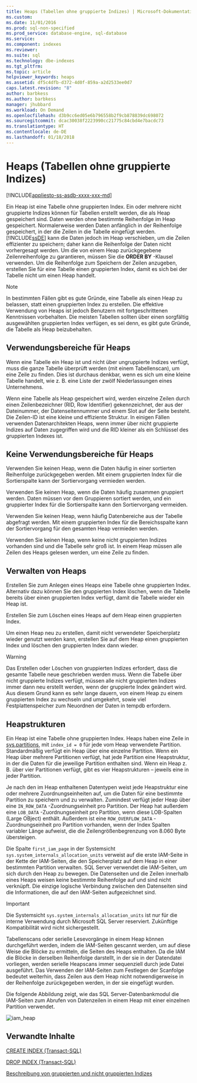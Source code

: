 ```yaml
---
title: Heaps (Tabellen ohne gruppierte Indizes) | Microsoft-Dokumentation
ms.custom: 
ms.date: 11/01/2016
ms.prod: sql-non-specified
ms.prod_service: database-engine, sql-database
ms.service: 
ms.component: indexes
ms.reviewer: 
ms.suite: sql
ms.technology: dbe-indexes
ms.tgt_pltfrm: 
ms.topic: article
helpviewer_keywords: heaps
ms.assetid: df5c4dfb-d372-4d0f-859a-a2d2533ee0d7
caps.latest.revision: "8"
author: barbkess
ms.author: barbkess
manager: jhubbard
ms.workload: On Demand
ms.openlocfilehash: d3b9cc6ed05e6b796558b2f9cb878839dc698072
ms.sourcegitcommit: dcac30038f2223990cc21775c84cbd4e7bacdc73
ms.translationtype: HT
ms.contentlocale: de-DE
ms.lasthandoff: 01/18/2018
---
```

# <a name="heaps-tables-without-clustered-indexes"></a>Heaps (Tabellen ohne gruppierte Indizes)
[!INCLUDE[appliesto-ss-asdb-xxxx-xxx-md](../../includes/appliesto-ss-asdb-xxxx-xxx-md.md)]

  Ein Heap ist eine Tabelle ohne gruppierten Index. Ein oder mehrere nicht gruppierte Indizes können für Tabellen erstellt werden, die als Heap gespeichert sind. Daten werden ohne bestimmte Reihenfolge im Heap gespeichert. Normalerweise werden Daten anfänglich in der Reihenfolge gespeichert, in der die Zeilen in die Tabelle eingefügt werden. [!INCLUDE[ssDE](../../includes/ssde-md.md)] kann die Daten jedoch im Heap verschieben, um die Zeilen effizienter zu speichern; daher kann die Reihenfolge der Daten nicht vorhergesagt werden. Um die von einem Heap zurückgegebene Zeilenreihenfolge zu garantieren, müssen Sie die **ORDER BY** -Klausel verwenden. Um die Reihenfolge zum Speichern der Zeilen anzugeben, erstellen Sie für eine Tabelle einen gruppierten Index, damit es sich bei der Tabelle nicht um einen Heap handelt.  
  
> [!NOTE]  
>  In bestimmten Fällen gibt es gute Gründe, eine Tabelle als einen Heap zu belassen, statt einen gruppierten Index zu erstellen. Die effektive Verwendung von Heaps ist jedoch Benutzern mit fortgeschrittenen Kenntnissen vorbehalten. Die meisten Tabellen sollten über einen sorgfältig ausgewählten gruppierten Index verfügen, es sei denn, es gibt gute Gründe, die Tabelle als Heap beizubehalten.  
  
## <a name="when-to-use-a-heap"></a>Verwendungsbereiche für Heaps  
 Wenn eine Tabelle ein Heap ist und nicht über ungruppierte Indizes verfügt, muss die ganze Tabelle überprüft werden (mit einem Tabellenscan), um eine Zeile zu finden. Dies ist durchaus denkbar, wenn es sich um eine kleine Tabelle handelt, wie z. B. eine Liste der zwölf Niederlassungen eines Unternehmens.  
  
 Wenn eine Tabelle als Heap gespeichert wird, werden einzelne Zeilen durch einen Zeilenbezeichner (RID, Row Identifier) gekennzeichnet, der aus der Dateinummer, der Datenseitennummer und einem Slot auf der Seite besteht. Die Zeilen-ID ist eine kleine und effiziente Struktur. In einigen Fällen verwenden Datenarchitekten Heaps, wenn immer über nicht gruppierte Indizes auf Daten zugegriffen wird und die RID kleiner als ein Schlüssel des gruppierten Indexes ist.  
  
## <a name="when-not-to-use-a-heap"></a>Keine Verwendungsbereiche für Heaps  
 Verwenden Sie keinen Heap, wenn die Daten häufig in einer sortierten Reihenfolge zurückgegeben werden. Mit einem gruppierten Index für die Sortierspalte kann der Sortiervorgang vermieden werden.  
  
 Verwenden Sie keinen Heap, wenn die Daten häufig zusammen gruppiert werden. Daten müssen vor dem Gruppieren sortiert werden, und ein gruppierter Index für die Sortierspalte kann den Sortiervorgang vermeiden.  
  
 Verwenden Sie keinen Heap, wenn häufig Datenbereiche aus der Tabelle abgefragt werden.  Mit einem gruppierten Index für die Bereichsspalte kann der Sortiervorgang für den gesamten Heap vermieden werden.  
  
 Verwenden Sie keinen Heap, wenn keine nicht gruppierten Indizes vorhanden sind und die Tabelle sehr groß ist. In einem Heap müssen alle Zeilen des Heaps gelesen werden, um eine Zeile zu finden.  
  
## <a name="managing-heaps"></a>Verwalten von Heaps  
 Erstellen Sie zum Anlegen eines Heaps eine Tabelle ohne gruppierten Index. Alternativ dazu können Sie den gruppierten Index löschen, wenn die Tabelle bereits über einen gruppierten Index verfügt, damit die Tabelle wieder ein Heap ist.  
  
 Erstellen Sie zum Löschen eines Heaps auf dem Heap einen gruppierten Index.  
  
 Um einen Heap neu zu erstellen, damit nicht verwendeter Speicherplatz wieder genutzt werden kann, erstellen Sie auf dem Heap einen gruppierten Index und löschen den gruppierten Index dann wieder.  
  
> [!WARNING]  
>  Das Erstellen oder Löschen von gruppierten Indizes erfordert, dass die gesamte Tabelle neue geschrieben werden muss. Wenn die Tabelle über nicht gruppierte Indizes verfügt, müssen alle nicht gruppierten Indizes immer dann neu erstellt werden, wenn der gruppierte Index geändert wird. Aus diesem Grund kann es sehr lange dauern, von einem Heap zu einem gruppierten Index zu wechseln und umgekehrt, sowie viel Festplattenspeicher zum Neuordnen der Daten in tempdb erfordern.  

## <a name="heap-structures"></a>Heapstrukturen


Ein Heap ist eine Tabelle ohne gruppierten Index. Heaps haben eine Zeile in [sys.partitions](../../relational-databases/system-catalog-views/sys-partitions-transact-sql.md), mit `index_id = 0` für jede vom Heap verwendete Partition. Standardmäßig verfügt ein Heap über eine einzelne Partition. Wenn ein Heap über mehrere Partitionen verfügt, hat jede Partition eine Heapstruktur, in der die Daten für die jeweilige Partition enthalten sind. Wenn ein Heap z. B. über vier Partitionen verfügt, gibt es vier Heapstrukturen – jeweils eine in jeder Partition.

Je nach den im Heap enthaltenen Datentypen weist jede Heapstruktur eine oder mehrere Zuordnungseinheiten auf, um die Daten für eine bestimmte Partition zu speichern und zu verwalten. Zumindest verfügt jeder Heap über eine `IN_ROW_DATA` -Zuordnungseinheit pro Partition. Der Heap hat außerdem eine `LOB_DATA` -Zuordnungseinheit pro Partition, wenn diese LOB-Spalten (Large OBject) enthält. Außerdem ist eine `ROW_OVERFLOW_DATA` -Zuordnungseinheit pro Partition vorhanden, wenn der Index Spalten variabler Länge aufweist, die die Zeilengrößenbegrenzung von 8.060 Byte übersteigen.

Die Spalte `first_iam_page` in der Systemsicht `sys.system_internals_allocation_units` verweist auf die erste IAM-Seite in der Kette der IAM-Seiten, die den Speicherplatz auf dem Heap in einer bestimmten Partition verwalten. SQL Server verwendet die IAM-Seiten, um sich durch den Heap zu bewegen. Die Datenseiten und die Zeilen innerhalb eines Heaps weisen keine bestimmte Reihenfolge auf und sind nicht verknüpft. Die einzige logische Verbindung zwischen den Datenseiten sind die Informationen, die auf den IAM-Seiten aufgezeichnet sind.

> [!IMPORTANT]  
> Die Systemsicht `sys.system_internals_allocation_units` ist nur für die interne Verwendung durch Microsoft SQL Server reserviert. Zukünftige Kompatibilität wird nicht sichergestellt.
 
Tabellenscans oder serielle Lesevorgänge in einem Heap können durchgeführt werden, indem die IAM-Seiten gescannt werden, um auf diese Weise die Blöcke zu ermitteln, die Seiten des Heaps enthalten. Da die IAM die Blöcke in derselben Reihenfolge darstellt, in der sie in der Datendatei vorliegen, werden serielle Heapscans immer sequenziell durch jede Datei ausgeführt. Das Verwenden der IAM-Seiten zum Festlegen der Scanfolge bedeutet weiterhin, dass Zeilen aus dem Heap nicht notwendigerweise in der Reihenfolge zurückgegeben werden, in der sie eingefügt wurden.

Die folgende Abbildung zeigt, wie das SQL Server-Datenbankmodul die IAM-Seiten zum Abrufen von Datenzeilen in einem Heap mit einer einzelnen Partition verwendet. 

![iam_heap](../../relational-databases/indexes/media/iam-heap.gif)

  
## <a name="related-content"></a>Verwandte Inhalte  
 [CREATE INDEX &#40;Transact-SQL&#41;](../../t-sql/statements/create-index-transact-sql.md)  
  
 [DROP INDEX &#40;Transact-SQL&#41;](../../t-sql/statements/drop-index-transact-sql.md)  
  
 [Beschreibung von gruppierten und nicht gruppierten Indizes](../../relational-databases/indexes/clustered-and-nonclustered-indexes-described.md)  
  
  
